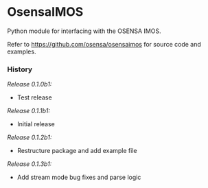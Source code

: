 # OsensaIMOS

Python module for interfacing with the OSENSA IMOS.

Refer to https://github.com/osensa/osensaimos for source code and examples.

### History
_Release 0.1.0b1:_
* Test release
 
_Release 0.1.1b1:_
* Initial release

_Release 0.1.2b1:_
* Restructure package and add example file

_Release 0.1.3b1:_
* Add stream mode bug fixes and parse logic

